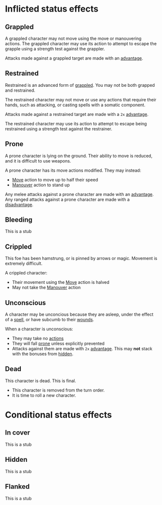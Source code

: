 # Inflicted status effects

## Grappled
A grappled character may not move using the move or manouvering actions.
The grappled character may use its action to attempt to escape the grapple using a strength test against the grappler.

Attacks made against a grappled target are made with an [advantage](rolls.md#Advantage).

## Restrained
Restrained is an advanced form of [grappled](#grappled). You may not be both grapped and restrained.

The restrained character may not move or use any actions that require their hands, such as attacking, or casting spells with a somatic component.

Attacks made against a restrained target are made with a `2x` [advantage](rolls.md#Advantage).

The restrained character may use its action to attempt to escape being restrained using a strength test against the restrainer.

## Prone
A prone character is lying on the ground. Their ability to move is reduced, and it is difficult to use weapons.

A prone character has its move actions modified. They may instead:
 - [Move](actions.md#Move) action to move up to half their speed
 - [Manouver](actions.md#Manouvering) action to stand up

Any melee attacks against a prone character are made with an [advantage](rolls.md#Advantage).
Any ranged attacks against a prone character are made with a [disadvantage](rolls.md#Disadvantage).

## Bleeding
This is a stub

## Crippled
This foe has been hamstrung, or is pinned by arrows or magic. Movement is extremely difficult.

A crippled character:
 - Their movement using the [Move](actions.md#Move) action is halved
 - May not take the [Manouver](actions.md#Manouvering) action

## Unconscious 
A character may be unconcious because they are asleep, under the effect of a [spell](spells.md#Spell), or have subcumb to their [wounds](stats.md#Wounds).

When a character is unconscious:
 - They may take no [actions](actions.md#Actions)
 - They will fall [prone](#Prone) unless explicitly prevented
 - Attacks against them are made with `2x` [advantage](rolls.md#Advantage). This may **not** stack with the bonuses from [hidden](#Hidden).

## Dead
This character is dead. This is final.
 - This character is removed from the turn order.
 - It is time to roll a new character.

# Conditional status effects

## In cover
This is a stub

## Hidden
This is a stub

## Flanked
This is a stub
